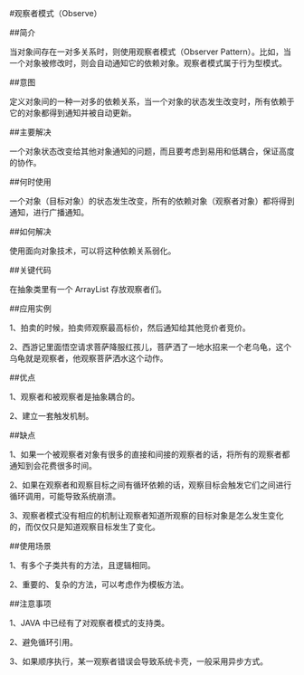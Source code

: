 #观察者模式（Observe）

##简介

当对象间存在一对多关系时，则使用观察者模式（Observer Pattern）。比如，当一个对象被修改时，则会自动通知它的依赖对象。观察者模式属于行为型模式。

##意图

定义对象间的一种一对多的依赖关系，当一个对象的状态发生改变时，所有依赖于它的对象都得到通知并被自动更新。

##主要解决

一个对象状态改变给其他对象通知的问题，而且要考虑到易用和低耦合，保证高度的协作。

##何时使用

一个对象（目标对象）的状态发生改变，所有的依赖对象（观察者对象）都将得到通知，进行广播通知。

##如何解决

使用面向对象技术，可以将这种依赖关系弱化。

##关键代码

在抽象类里有一个 ArrayList 存放观察者们。

##应用实例

1、拍卖的时候，拍卖师观察最高标价，然后通知给其他竞价者竞价。 

2、西游记里面悟空请求菩萨降服红孩儿，菩萨洒了一地水招来一个老乌龟，这个乌龟就是观察者，他观察菩萨洒水这个动作。

##优点

1、观察者和被观察者是抽象耦合的。 

2、建立一套触发机制。

##缺点

1、如果一个被观察者对象有很多的直接和间接的观察者的话，将所有的观察者都通知到会花费很多时间。 

2、如果在观察者和观察目标之间有循环依赖的话，观察目标会触发它们之间进行循环调用，可能导致系统崩溃。 

3、观察者模式没有相应的机制让观察者知道所观察的目标对象是怎么发生变化的，而仅仅只是知道观察目标发生了变化。

##使用场景

1、有多个子类共有的方法，且逻辑相同。 

2、重要的、复杂的方法，可以考虑作为模板方法。

##注意事项

1、JAVA 中已经有了对观察者模式的支持类。 

2、避免循环引用。 

3、如果顺序执行，某一观察者错误会导致系统卡壳，一般采用异步方式。










